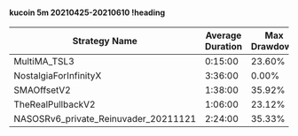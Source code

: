 #### kucoin 5m 20210425-20210610 !heading
| Strategy Name                        | Average Duration | Max Drawdown | Profit Mean | Profit Sum | Profit Total | Trade Count | Win Rate |
| ------------------------------------ | ---------------- | ------------ | ----------- | ---------- | ------------ | ----------- | -------- |
| MultiMA_TSL3                         | 0:15:00          | 23.60%       | 48.64%      | 38812.00%  | 10932.00%    | 798         | 66.04%   |
| NostalgiaForInfinityX                | 3:36:00          | 0.00%        | 303.12%     | 84875.00%  | 20174.00%    | 280         | 100.00%  |
| SMAOffsetV2                          | 1:38:00          | 35.92%       | 90.54%      | 89272.00%  | 37310.00%    | 986         | 64.50%   |
| TheRealPullbackV2                    | 1:06:00          | 23.12%       | 6.62%       | 3557.00%   | 120.00%      | 537         | 44.13%   |
| NASOSRv6_private_Reinuvader_20211121 | 2:24:00          | 35.33%       | 184.10%     | 107146.00% | 58961.00%    | 582         | 87.46%   |
